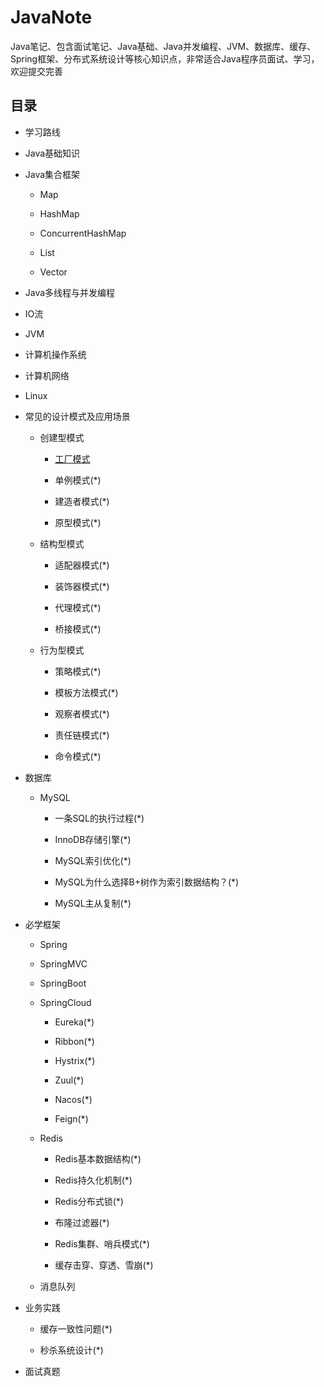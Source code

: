 # JavaNote
Java笔记、包含面试笔记、Java基础、Java并发编程、JVM、数据库、缓存、Spring框架、分布式系统设计等核心知识点，非常适合Java程序员面试、学习，欢迎提交完善

## 目录
- 学习路线

- Java基础知识
- Java集合框架
    - Map
    
    - HashMap
    - ConcurrentHashMap
    - List
    - Vector
- Java多线程与并发编程
- IO流
- JVM
- 计算机操作系统
- 计算机网络
- Linux
- 常见的设计模式及应用场景
    - 创建型模式
        - [工厂模式](https://mp.weixin.qq.com/s/J1e61Xi8W14fDq_B_d2HXQ)
        
        - 单例模式(*)
        - 建造者模式(*)
        - 原型模式(*)
    - 结构型模式
        - 适配器模式(*)
        
        - 装饰器模式(*)
        - 代理模式(*)
        - 桥接模式(*)
    - 行为型模式
        - 策略模式(*)
        
        - 模板方法模式(*)
        - 观察者模式(*)
        - 责任链模式(*)
        - 命令模式(*)
- 数据库
    - MySQL
        - 一条SQL的执行过程(*)
        
        - InnoDB存储引擎(*)
        - MySQL索引优化(*)
        - MySQL为什么选择B+树作为索引数据结构？(*)
        - MySQL主从复制(*)
- 必学框架
    - Spring
    
    - SpringMVC
    - SpringBoot
    - SpringCloud
        - Eureka(*)
        
        - Ribbon(*)
        - Hystrix(*)
        - Zuul(*)
        - Nacos(*)
        - Feign(*)
    - Redis
        - Redis基本数据结构(*)
        
        - Redis持久化机制(*)
        - Redis分布式锁(*)
        - 布隆过滤器(*)
        - Redis集群、哨兵模式(*)
        - 缓存击穿、穿透、雪崩(*)
    - 消息队列
- 业务实践
    - 缓存一致性问题(*)
    
    - 秒杀系统设计(*)
- 面试真题
